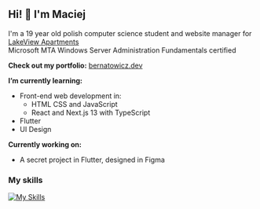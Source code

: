 ## Hi! 👋  I'm Maciej
I'm a 19 year old polish computer science student and website manager for [LakeView Apartments](https://www.lakeviewprzewiez.pl)  
Microsoft MTA Windows Server Administration Fundamentals certified

**Check out my portfolio:** [bernatowicz.dev](https://bernatowicz.dev)  

**I’m currently learning:** 
- Front-end web development in:
  - HTML CSS and JavaScript
  - React and Next.js 13 with TypeScript
- Flutter
- UI Design 

**Currently working on:**
- A secret project in Flutter, designed in Figma

### My skills
[![My Skills](https://skillicons.dev/icons?i=html,css,js,ts,react,nextjs,flutter,dart,figma,php,mysql)](https://skillicons.dev)
